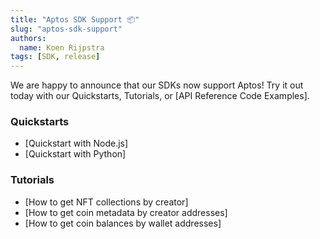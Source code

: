 ```yaml
---
title: "Aptos SDK Support 📦"
slug: "aptos-sdk-support"
authors:
  name: Koen Rijpstra
tags: [SDK, release]
---
```


We are happy to announce that our SDKs now support Aptos! Try it out today with our Quickstarts, Tutorials, or [API Reference Code Examples].

### Quickstarts

- [Quickstart with Node.js]
- [Quickstart with Python]

### Tutorials

- [How to get NFT collections by creator]
- [How to get coin metadata by creator addresses]
- [How to get coin balances by wallet addresses]
